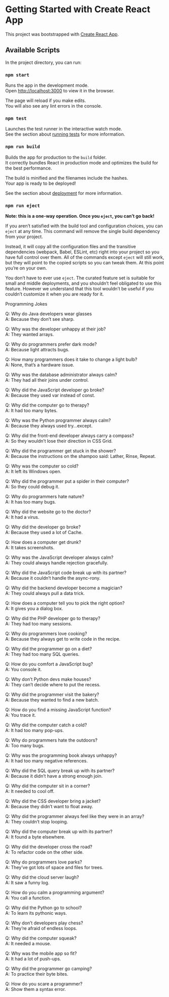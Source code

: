 # Getting Started with Create React App

This project was bootstrapped with [Create React App](https://github.com/facebook/create-react-app).

## Available Scripts

In the project directory, you can run:

### `npm start`

Runs the app in the development mode.\
Open [http://localhost:3000](http://localhost:3000) to view it in the browser.

The page will reload if you make edits.\
You will also see any lint errors in the console.

### `npm test`

Launches the test runner in the interactive watch mode.\
See the section about [running tests](https://facebook.github.io/create-react-app/docs/running-tests) for more information.

### `npm run build`

Builds the app for production to the `build` folder.\
It correctly bundles React in production mode and optimizes the build for the best performance.

The build is minified and the filenames include the hashes.\
Your app is ready to be deployed!

See the section about [deployment](https://facebook.github.io/create-react-app/docs/deployment) for more information.

### `npm run eject`

**Note: this is a one-way operation. Once you `eject`, you can’t go back!**

If you aren’t satisfied with the build tool and configuration choices, you can `eject` at any time. This command will remove the single build dependency from your project.

Instead, it will copy all the configuration files and the transitive dependencies (webpack, Babel, ESLint, etc) right into your project so you have full control over them. All of the commands except `eject` will still work, but they will point to the copied scripts so you can tweak them. At this point you’re on your own.

You don’t have to ever use `eject`. The curated feature set is suitable for small and middle deployments, and you shouldn’t feel obligated to use this feature. However we understand that this tool wouldn’t be useful if you couldn’t customize it when you are ready for it.

Programming Jokes

Q: Why do Java developers wear glasses  
A: Because they don’t see sharp.

Q: Why was the developer unhappy at their job?  
A: They wanted arrays.

Q: Why do programmers prefer dark mode?  
A: Because light attracts bugs.

Q: How many programmers does it take to change a light bulb?  
A: None, that’s a hardware issue.

Q: Why was the database administrator always calm?  
A: They had all their joins under control.

Q: Why did the JavaScript developer go broke?  
A: Because they used var instead of const.

Q: Why did the computer go to therapy?  
A: It had too many bytes.

Q: Why was the Python programmer always calm?  
A: Because they always used try…except.

Q: Why did the front-end developer always carry a compass?  
A: So they wouldn’t lose their direction in CSS Grid.

Q: Why did the programmer get stuck in the shower?  
A: Because the instructions on the shampoo said: Lather, Rinse, Repeat.

Q: Why was the computer so cold?  
A: It left its Windows open.

Q: Why did the programmer put a spider in their computer?  
A: So they could debug it.

Q: Why do programmers hate nature?  
A: It has too many bugs.

Q: Why did the website go to the doctor?  
A: It had a virus.

Q: Why did the developer go broke?  
A: Because they used a lot of Cache.

Q: How does a computer get drunk?  
A: It takes screenshots.

Q: Why was the JavaScript developer always calm?  
A: They could always handle rejection gracefully.

Q: Why did the JavaScript code break up with its partner?  
A: Because it couldn’t handle the async-rony.

Q: Why did the backend developer become a magician?  
A: They could always pull a data trick.

Q: How does a computer tell you to pick the right option?  
A: It gives you a dialog box.

Q: Why did the PHP developer go to therapy?  
A: They had too many sessions.

Q: Why do programmers love cooking?  
A: Because they always get to write code in the recipe.

Q: Why did the programmer go on a diet?  
A: They had too many SQL queries.

Q: How do you comfort a JavaScript bug?  
A: You console it.

Q: Why don’t Python devs make houses?  
A: They can’t decide where to put the recess.

Q: Why did the programmer visit the bakery?  
A: Because they wanted to find a new batch.

Q: How do you find a missing JavaScript function?  
A: You trace it.

Q: Why did the computer catch a cold?  
A: It had too many pop-ups.

Q: Why do programmers hate the outdoors?  
A: Too many bugs.

Q: Why was the programming book always unhappy?  
A: It had too many negative references.

Q: Why did the SQL query break up with its partner?  
A: Because it didn’t have a strong enough join.

Q: Why did the computer sit in a corner?  
A: It needed to cool off.

Q: Why did the CSS developer bring a jacket?  
A: Because they didn’t want to float away.

Q: Why did the programmer always feel like they were in an array?  
A: They couldn’t stop looping.

Q: Why did the computer break up with its partner?  
A: It found a byte elsewhere.

Q: Why did the developer cross the road?  
A: To refactor code on the other side.

Q: Why do programmers love parks?  
A: They’ve got lots of space and files for trees.

Q: Why did the cloud server laugh?  
A: It saw a funny log.

Q: How do you calm a programming argument?  
A: You call a function.

Q: Why did the Python go to school?  
A: To learn its pythonic ways.

Q: Why don’t developers play chess?  
A: They’re afraid of endless loops.

Q: Why did the computer squeak?  
A: It needed a mouse.

Q: Why was the mobile app so fit?  
A: It had a lot of push-ups.

Q: Why did the programmer go camping?  
A: To practice their byte bites.

Q: How do you scare a programmer?  
A: Show them a syntax error.
